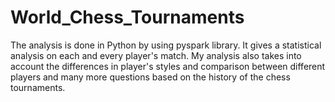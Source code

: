 # World_Chess_Tournaments
The analysis is done in Python by using pyspark library. It gives a statistical analysis on each and every player's match. My analysis also takes into account the differences in player's styles and comparison between different players and many more questions based on the history of the chess tournaments.
